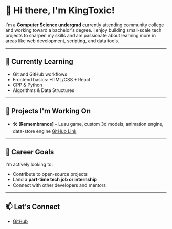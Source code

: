 # 👋 Hi there, I'm KingToxic!

I'm a **Computer Science undergrad** currently attending community college and working toward a bachelor's degree. I enjoy building small-scale tech projects to sharpen my skills and am passionate about learning more in areas like web development, scripting, and data tools.

---

## 🧠 Currently Learning

- Git and GitHub workflows
- Frontend basics: HTML/CSS + React
- CPP & Python
- Algorithms & Data Structures

---

## 🔧 Projects I'm Working On

- 🛠️ **[Remembrance]** – Luau game, custom 3d models, animation engine, data-store engine [GitHub Link](https://github.com/KingToxic/remembrance-overview/)
  
---

## 💼 Career Goals

I'm actively looking to:
- Contribute to open-source projects
- Land a **part-time tech job or internship**
- Connect with other developers and mentors

---

## 📫 Let's Connect

- [GitHub](https://github.com/KingToxic)  


